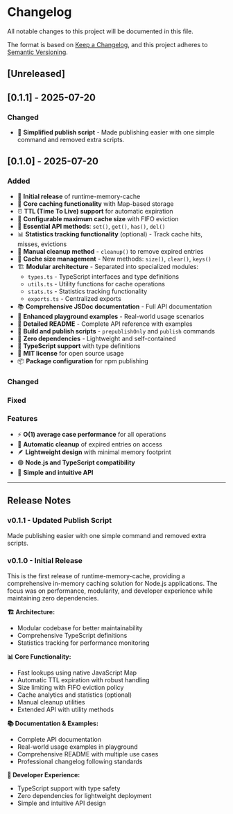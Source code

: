 # Changelog

All notable changes to this project will be documented in this file.

The format is based on [Keep a Changelog](https://keepachangelog.com/en/1.0.0/),
and this project adheres to [Semantic Versioning](https://semver.org/spec/v2.0.0.html).

## [Unreleased]

## [0.1.1] - 2025-07-20

### Changed
- 🔧 **Simplified publish script** - Made publishing easier with one simple command and removed extra scripts.

## [0.1.0] - 2025-07-20

### Added
- 🚀 **Initial release** of runtime-memory-cache
- 💾 **Core caching functionality** with Map-based storage
- ⏰ **TTL (Time To Live) support** for automatic expiration
- 📏 **Configurable maximum cache size** with FIFO eviction
- 🔧 **Essential API methods**: `set()`, `get()`, `has()`, `del()`
- 📊 **Statistics tracking functionality** (optional) - Track cache hits, misses, evictions
- 🧹 **Manual cleanup method** - `cleanup()` to remove expired entries
- 📏 **Cache size management** - New methods: `size()`, `clear()`, `keys()`
- 🏗️ **Modular architecture** - Separated into specialized modules:
  - `types.ts` - TypeScript interfaces and type definitions
  - `utils.ts` - Utility functions for cache operations  
  - `stats.ts` - Statistics tracking functionality
  - `exports.ts` - Centralized exports
- 📚 **Comprehensive JSDoc documentation** - Full API documentation
- 🎯 **Enhanced playground examples** - Real-world usage scenarios
- 📖 **Detailed README** - Complete API reference with examples
- 🔧 **Build and publish scripts** - `prepublishOnly` and `publish` commands
- 🚫 **Zero dependencies** - Lightweight and self-contained
- 📘 **TypeScript support** with type definitions
- 📄 **MIT license** for open source usage
- 📦 **Package configuration** for npm publishing

### Changed


### Fixed


### Features
- ⚡ **O(1) average case performance** for all operations
- 🔄 **Automatic cleanup** of expired entries on access
- 🪶 **Lightweight design** with minimal memory footprint
- 🟢 **Node.js and TypeScript compatibility**
- 🎯 **Simple and intuitive API**

---

## Release Notes

### v0.1.1 - Updated Publish Script
Made publishing easier with one simple command and removed extra scripts.

### v0.1.0 - Initial Release
This is the first release of runtime-memory-cache, providing a comprehensive in-memory caching solution for Node.js applications. The focus was on performance, modularity, and developer experience while maintaining zero dependencies.

**🏗️ Architecture:**
- Modular codebase for better maintainability
- Comprehensive TypeScript definitions
- Statistics tracking for performance monitoring

**📊 Core Functionality:**
- Fast lookups using native JavaScript Map
- Automatic TTL expiration with robust handling
- Size limiting with FIFO eviction policy
- Cache analytics and statistics (optional)
- Manual cleanup utilities
- Extended API with utility methods

**📚 Documentation & Examples:**
- Complete API documentation
- Real-world usage examples in playground
- Comprehensive README with multiple use cases
- Professional changelog following standards

**🔧 Developer Experience:**
- TypeScript support with type safety
- Zero dependencies for lightweight deployment
- Simple and intuitive API design